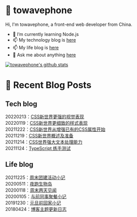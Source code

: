# :ramen: towavephone
Hi, I'm towavephone, a front-end web developer from China.

- 🌱 I’m currently learning Node.js
- 📫 My technology blog is [here](https://blog.towavephone.com/)
- 📫 My life blog is [here](https://www.towavephone.com/)
- 💬 Ask me about anything [here](https://github.com/towavephone/towavephone/issues)

[![towavephone's github stats](https://github-readme-stats.vercel.app/api?username=towavephone)](https://github.com/anuraghazra/github-readme-stats)

# :memo: Recent Blog Posts

## Tech blog
<!-- tech blog start -->
20220213：[CSS新世界更强的视觉表现](https://blog.towavephone.com/css-new-world-stronger-visual-performance/)  
20220119：[CSS新世界更细致的样式表现](https://blog.towavephone.com/css-new-world-detailed-style-performance/)  
20211222：[CSS新世界从增强已有的CSS属性开始](https://blog.towavephone.com/css-new-world-enhance-existing-css/)  
20211219：[CSS新世界概述及准备](https://blog.towavephone.com/css-new-world-overview-prepare/)  
20211214：[CSS世界强大文本处理能力](https://blog.towavephone.com/css-world-text-processing/)  
20211124：[TypeScript 练手测试](https://blog.towavephone.com/typescript-practice-test/)  
<!-- tech blog end -->

## Life blog
<!-- life blog start -->
20211225：[周末团建活动小记](https://www.towavephone.com/2021/12/25/weekend-company-tour/)  
20200511：[夜跑生物岛](https://www.towavephone.com/2020/05/11/run-in-bio-island/)  
20200118：[周末两天见闻](https://www.towavephone.com/2020/01/18/weekend-story/)  
20200105：[与前同事聚餐小记](https://www.towavephone.com/2020/01/05/former-colleagues-dinner/)  
20191230：[元旦前回家小记](https://www.towavephone.com/2019/12/30/new-year-day-go-home/)  
20180424：[博客主题更新日志](https://www.towavephone.com/2018/04/24/update/)  
<!-- life blog end -->

